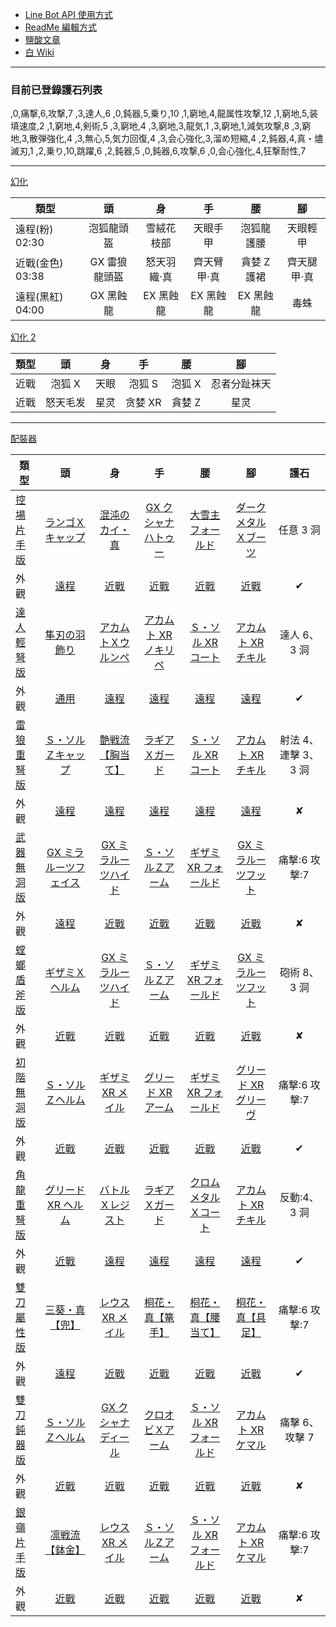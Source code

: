 - [Line Bot API 使用方式](https://ithelp.ithome.com.tw/articles/10198142)
- [ReadMe 編輯方式](https://www.jianshu.com/p/9ab92efc286a)
- [鹽酸文章](https://home.gamer.com.tw/creationDetail.php?sn=4361083)
- [白 Wiki](http://wiki.mhxg.org/)

---

### 目前已登錄護石列表

,0,痛撃,6,攻撃,7
,3,達人,6
,0,鈍器,5,乗り,10
,1,窮地,4,龍属性攻撃,12
,1,窮地,5,装填速度,2
,1,窮地,4,剣術,5
,3,窮地,4
,3,窮地,3,龍気,1
,3,窮地,1,減気攻撃,8
,3,窮地,3,散弾強化,4
,3,無心,5,気力回復,4
,3,会心強化,3,溜め短縮,4
,2,鈍器,4,真・燼滅刃,1
,2,乗り,10,跳躍,6
,2,鈍器,5
,0,鈍器,6,攻撃,6
,0,会心強化,4,狂撃耐性,7

---

[幻化](https://www.bilibili.com/video/BV1LV411n7oH/)

| 類型             |      頭       |     身      |     手      |     腰      |     腳      |
| ---------------- | :-----------: | :---------: | :---------: | :---------: | :---------: |
| 遠程(粉) 02:30   |  泡狐龍頭盔   | 雪絨花枝部  |  天眼手甲   | 泡狐龍護腰  |  天眼輕甲   |
| 近戰(金色) 03:38 | GX 雷狼龍頭盔 | 怒天羽織·真 | 齊天臂甲·真 | 貪婪 Z 護裙 | 齊天腿甲·真 |
| 遠程(黑紅) 04:00 |   GX 黑蝕龍   |  EX 黑蝕龍  |  EX 黑蝕龍  |  EX 黑蝕龍  |    毒蛛     |

[幻化 2](https://www.bilibili.com/video/BV1Lo4y197RP/?spm_id_from=autoNext)

| 類型 |    頭    |  身  |   手    |   腰   |      腳      |
| ---- | :------: | :--: | :-----: | :----: | :----------: |
| 近戰 |  泡狐 X  | 天眼 | 泡狐 S  | 泡狐 X | 忍者分趾袜天 |
| 近戰 | 怒天毛发 | 星灵 | 贪婪 XR | 貪婪 Z |     星灵     |

---

[配裝器](https://mhxx.wiki-db.com/sim/)

| 類型                                  |                                           頭                                            |                                           身                                            |                                        手                                         |                                        腰                                         |                                        腳                                         |         護石         |
| ------------------------------------- | :-------------------------------------------------------------------------------------: | :-------------------------------------------------------------------------------------: | :-------------------------------------------------------------------------------: | :-------------------------------------------------------------------------------: | :-------------------------------------------------------------------------------: | :------------------: |
| [控場片手版](https://reurl.cc/MbLWXk) |                [ランゴＸキャップ](http://wiki.mhxg.org/ida/290538.html)                 |                 [混沌のカイ・真](http://wiki.mhxg.org/ida/293639.html)                  |            [GX クシャナハトゥー](http://wiki.mhxg.org/ida/295669.html)            |             [大雪主フォールド](http://wiki.mhxg.org/ida/226326.html)              |           [ダークメタルＸブーツ](http://wiki.mhxg.org/ida/293626.html)            |      任意 3 洞       |
| 外觀                                  |           [遠程](http://mhxx-soubigazou.info/equipment/rare8armor/vespoid-x)            |            [近戰](http://mhxx-soubigazou.info/equipment/rare8armor/chaos-x/)            |       [近戰](http://mhxx-soubigazou.info/equipment/rare10armor/gx-kushala/)       |        [近戰](http://mhxx-soubigazou.info/equipment/rarexarmor/snowbaron/)        |      [近戰](http://mhxx-soubigazou.info/equipment/rare8armor/dark-metal-x/)       |          ✔           |
| [達人輕弩版](https://reurl.cc/6EzakM) |                  [隼刃の羽飾り](http://wiki.mhxg.org/ida/232745.html)                   |               [アカムトＸウルンペ](http://wiki.mhxg.org/ida/293007.html)                |           [アカムト XR ノキリペ](http://wiki.mhxg.org/ida/295230.html)            |            [Ｓ・ソル XR コート](http://wiki.mhxg.org/ida/295228.html)             |            [アカムト XR チキル](http://wiki.mhxg.org/ida/295230.html)             |     達人 6、3 洞     |
| 外觀                                  |       [通用](http://mhxx-soubigazou.info/equipment/rare7armor/hayabusa-feather/)        |          [遠程](http://mhxx-soubigazou.info/equipment/rare10armor/akantor-x/)           |       [遠程](http://mhxx-soubigazou.info/equipment/rare10armor/akantor-xr/)       |     [遠程](http://mhxx-soubigazou.info/equipment/rare10armor/silver-sol-xr/)      |       [遠程](http://mhxx-soubigazou.info/equipment/rare10armor/akantor-xr/)       |          ✔           |
| [雷狼重弩版](https://reurl.cc/RjEY7g) |               [Ｓ・ソルＺキャップ](http://wiki.mhxg.org/ida/293004.html)                |                [艶戦流【胸当て】](http://wiki.mhxg.org/ida/295257.html)                 |              [ラギアＸガード](http://wiki.mhxg.org/ida/287978.html)               |            [Ｓ・ソル XR コート](http://wiki.mhxg.org/ida/295228.html)             |            [アカムト XR チキル](http://wiki.mhxg.org/ida/295230.html)             | 射法 4、連擊 3、3 洞 |
| 外觀                                  |         [遠程](http://mhxx-soubigazou.info/equipment/rare10armor/silver-sol-z/)         | [遠程](http://mhxx-soubigazou.info/equipment/rare10armor/battle-borealis_battle-glyph/) |       [遠程](http://mhxx-soubigazou.info/equipment/rare9armor/lagiacrus-x/)       |     [遠程](http://mhxx-soubigazou.info/equipment/rare10armor/silver-sol-xr/)      |       [遠程](http://mhxx-soubigazou.info/equipment/rare10armor/akantor-xr/)       |          ✘           |
| [武器無洞版](https://reurl.cc/WkYYRL) |              [GX ミラルーツフェイス](http://wiki.mhxg.org/ida/295672.html)              |               [GX ミラルーツハイド](http://wiki.mhxg.org/ida/295672.html)               |             [Ｓ・ソルＺアーム](http://wiki.mhxg.org/ida/293004.html)              |           [ギザミ XR フォールド](http://wiki.mhxg.org/ida/293619.html)            |            [GX ミラルーツフット](http://wiki.mhxg.org/ida/295672.html)            |    痛撃:6 攻撃:7     |
| 外觀                                  |       [遠程](http://mhxx-soubigazou.info/equipment/rare10armor/gx-white-fatalis/)       |       [近戰](http://mhxx-soubigazou.info/equipment/rare10armor/gx-white-fatalis/)       |      [近戰](http://mhxx-soubigazou.info/equipment/rare10armor/silver-sol-z/)      |      [近戰](http://mhxx-soubigazou.info/equipment/rare8armor/ceanataur-xr/)       |    [近戰](http://mhxx-soubigazou.info/equipment/rare10armor/gx-white-fatalis/)    |          ✘           |
| [螳螂盾斧版](https://reurl.cc/EpNE81) |                 [ギザミＸヘルム](http://wiki.mhxg.org/ida/290499.html)                  |               [GX ミラルーツハイド](http://wiki.mhxg.org/ida/295672.html)               |             [Ｓ・ソルＺアーム](http://wiki.mhxg.org/ida/293004.html)              |           [ギザミ XR フォールド](http://wiki.mhxg.org/ida/293619.html)            |            [GX ミラルーツフット](http://wiki.mhxg.org/ida/295672.html)            |     砲術 8、3 洞     |
| 外觀                                  |          [近戰](http://mhxx-soubigazou.info/equipment/rare8armor/ceanataur-x/)          |       [近戰](http://mhxx-soubigazou.info/equipment/rare10armor/gx-white-fatalis/)       |      [近戰](http://mhxx-soubigazou.info/equipment/rare10armor/silver-sol-z/)      |       [近戰](http://mhxx-soubigazou.info/equipment/rare8armor/ceanataur-x/)       |    [近戰](http://mhxx-soubigazou.info/equipment/rare10armor/gx-white-fatalis/)    |          ✘           |
| [初階無洞版](https://reurl.cc/bkj2qE) |                [Ｓ・ソルＺヘルム](http://wiki.mhxg.org/ida/293004.html)                 |                [ギザミ XR メイル](http://wiki.mhxg.org/ida/293619.html)                 |            [グリード XR アーム](http://wiki.mhxg.org/ida/295237.html)             |           [ギザミ XR フォールド](http://wiki.mhxg.org/ida/293619.html)            |           [グリード XR グリーヴ](http://wiki.mhxg.org/ida/295237.html)            |    痛撃:6 攻撃:7     |
| 外觀                                  |         [近戰](http://mhxx-soubigazou.info/equipment/rare10armor/silver-sol-z/)         |         [近戰](http://mhxx-soubigazou.info/equipment/rare8armor/ceanataur-xr/)          |      [近戰](http://mhxx-soubigazou.info/equipment/rare10armor/esurient-xr/)       |      [近戰](http://mhxx-soubigazou.info/equipment/rare8armor/ceanataur-xr/)       |      [近戰](http://mhxx-soubigazou.info/equipment/rare10armor/esurient-xr/)       |          ✔           |
| [角龍重弩版](https://reurl.cc/EpMG61) |               [グリード XR ヘルム](http://wiki.mhxg.org/ida/295237.html)                |                [バトルＸレジスト](http://wiki.mhxg.org/ida/290516.html)                 |              [ ラギアＸガード](http://wiki.mhxg.org/ida/287978.html)              |           [クロムメタルＸコート](http://wiki.mhxg.org/ida/293620.html)            |            [アカムト XR チキル](http://wiki.mhxg.org/ida/295230.html)             |     反動:4、3 洞     |
| 外觀                                  |         [近戰](http://mhxx-soubigazou.info/equipment/rare10armor/esurient-xr/)          |           [遠程](http://mhxx-soubigazou.info/equipment/rare8armor/battle-x/)            |       [遠程](http://mhxx-soubigazou.info/equipment/rare9armor/lagiacrus-x/)       |     [遠程](http://mhxx-soubigazou.info/equipment/rare8armor/chrome-metal-x/)      |       [遠程](http://mhxx-soubigazou.info/equipment/rare10armor/akantor-xr/)       |          ✔           |
| [雙刀屬性版](https://reurl.cc/8WZ6E4) |                 [三葵・真【兜】](http://wiki.mhxg.org/ida/295689.html)                  |                [レウス XR メイル](http://wiki.mhxg.org/ida/295251.html)                 |             [桐花・真【篭手】](http://wiki.mhxg.org/ida/295689.html)              |            [桐花・真【腰当て】](http://wiki.mhxg.org/ida/295689.html)             |             [ 桐花・真【具足】](http://wiki.mhxg.org/ida/295689.html)             |    痛撃:6 攻撃:7     |
| 外觀                                  |    [遠程](http://mhxx-soubigazou.info/equipment/rare9armor/true-toka_true-mitsuaoi/)    |          [近戰](http://mhxx-soubigazou.info/equipment/rare9armor/rathalos-xr/)          | [近戰](http://mhxx-soubigazou.info/equipment/rare9armor/true-toka_true-mitsuaoi/) | [近戰](http://mhxx-soubigazou.info/equipment/rare9armor/true-toka_true-mitsuaoi/) | [近戰](http://mhxx-soubigazou.info/equipment/rare9armor/true-toka_true-mitsuaoi/) |          ✔           |
| [雙刀鈍器版](https://reurl.cc/akyD09) |                [Ｓ・ソルＺヘルム](http://wiki.mhxg.org/ida/293004.html)                 |               [GX クシャナディール](http://wiki.mhxg.org/ida/295669.html)               |             [クロオビＸアーム](http://wiki.mhxg.org/ida/295239.html)              |          [Ｓ・ソル XR フォールド](http://wiki.mhxg.org/ida/295228.html)           |            [アカムト XR ケマル](http://wiki.mhxg.org/ida/295230.html)             |    痛擊 6、攻擊 7    |
| 外觀                                  |         [近戰](http://mhxx-soubigazou.info/equipment/rare10armor/silver-sol-z/)         |          [近戰](http://mhxx-soubigazou.info/equipment/rare10armor/gx-kushala/)          |      [近戰](http://mhxx-soubigazou.info/equipment/rare9armor/black-belt-x/)       |     [近戰](http://mhxx-soubigazou.info/equipment/rare10armor/silver-sol-xr/)      |       [近戰](http://mhxx-soubigazou.info/equipment/rare10armor/akantor-xr/)       |          ✘           |
| [銀嶺片手版](https://reurl.cc/Go2ExW) |                 [凛戦流【鉢金】](http://wiki.mhxg.org/ida/295257.html)                  |                [レウス XR メイル](http://wiki.mhxg.org/ida/295251.html)                 |             [Ｓ・ソルＺアーム](http://wiki.mhxg.org/ida/293004.html)              |          [Ｓ・ソル XR フォールド](http://wiki.mhxg.org/ida/295228.html)           |            [アカムト XR ケマル](http://wiki.mhxg.org/ida/295230.html)             |    痛撃:6 攻撃:7     |
| 外觀                                  | [近戰](http://mhxx-soubigazou.info/equipment/rare10armor/battle-borealis_battle-glyph/) |          [近戰](http://mhxx-soubigazou.info/equipment/rare9armor/rathalos-xr/)          |      [近戰](http://mhxx-soubigazou.info/equipment/rare10armor/silver-sol-z/)      |     [近戰](http://mhxx-soubigazou.info/equipment/rare10armor/silver-sol-xr/)      |       [近戰](http://mhxx-soubigazou.info/equipment/rare10armor/akantor-xr/)       |          ✘           |
